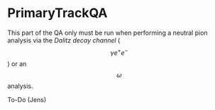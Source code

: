 # PrimaryTrackQA

This part of the QA only must be run when performing a neutral pion analysis via the _Dalitz decay channel_ \($$\gamma e^+ e^-$$\) or an $$\omega$$ analysis.

To-Do (Jens)
